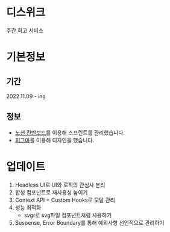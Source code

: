 # 디스위크

주간 회고 서비스

# 기본정보

## 기간

2022.11.09 - ing

## 정보

- [노션 칸반보드](https://bush-quarter-3e6.notion.site/11a74c34c0154ea68ad917e4fb4fe255)를 이용해 스프린트를 관리했습니다.
- [피그마](https://www.figma.com/file/3OhEyNGdHgHqf4ndq09hSt/%EB%94%94%EC%8A%A4%EC%9C%84%ED%81%AC?node-id=0%3A1&t=mZPS85OWBW4cb71u-0)를 이용해 디자인을 했습니다.

# 업데이트

1. Headless UI로 UI와 로직의 관심사 분리
2. 합성 컴포넌트로 재사용성 높이기
3. Context API + Custom Hooks로 모달 관리
4. 성능 최적화
   - svgr로 svg파일 컴포넌트처럼 사용하기
5. Suspense, Error Boundary를 통해 예외사항 선언적으로 관리하기
